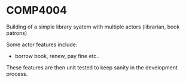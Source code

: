# COMP4004

Building of a simple library syatem with multiple actors (librarian, book patrons)

Some actor features include:
- borrow book, renew, pay fine etc.. 

These features are then unit tested to keep sanity in the development process.
